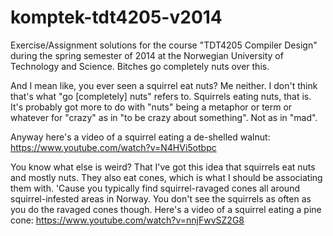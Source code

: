 komptek-tdt4205-v2014
=====================

Exercise/Assignment solutions for the course "TDT4205 Compiler Design" during the spring semester of 2014 at the Norwegian University of Technology and Science. Bitches go completely nuts over this.

And I mean like, you ever seen a squirrel eat nuts?
Me neither.
I don't think that's what "go [completely] nuts" refers to.
Squirrels eating nuts, that is.
It's probably got more to do with "nuts" being a metaphor or term or whatever for "crazy" as in "to be crazy about something".
Not as in "mad".

Anyway here's a video of a squirrel eating a de-shelled walnut: https://www.youtube.com/watch?v=N4HVi5otbpc

You know what else is weird?
That I've got this idea that squirrels eat nuts and mostly nuts.
They also eat cones, which is what I should be associating them with.
'Cause you typically find squirrel-ravaged cones all around squirrel-infested areas in Norway.
You don't see the squirrels as often as you do the ravaged cones though.
Here's a video of a squirrel eating a pine cone: https://www.youtube.com/watch?v=nnjFwvSZ2G8
